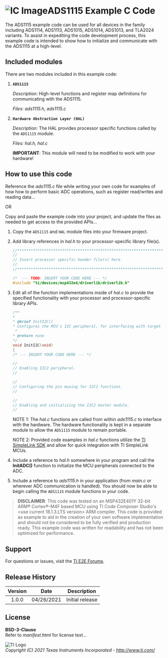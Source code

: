 ![IC Image](http://www.ti.com/graphics/folders/partimages/ADS1115.jpg)ADS1115 Example C Code
=====================

The ADS1115 example code can be used for all devices in the family including ADS1114, ADS1113, ADS1015, ADS1014, ADS1013, and TLA2024 variants.  To assist in expediting the code development process, this example code is intended to show how to initialize and communicate with the ADS1115 at a high-level.

Included modules
----------------

There are two modules included in this example code:

1.  **`ADS1115`**

	*Description:* High-level functions and register map definitions for communicating with the ADS1115.
	
	*Files: ads1115.h, ads1115.c*

2.  **`Hardware Abstraction Layer (HAL)`**

	*Description:* The HAL provides processor specific functions called by the `ADS1115` module.
	
	*Files: hal.h, hal.c*
	
	**IMPORTANT**: This module will need to be modified to work with your hardware!


How to use this code
--------------------

Reference the *ads1115.c* file while writing your own code for examples of how how to perform basic ADC operations, such as register read/writes and reading data...

OR

Copy and paste the example code into your project, and update the files as needed to get access to the provided APIs...

 1. Copy the `ADS1115` and `HAL` module files into your firmware project.
 2. Add library references in *hal.h* to your processor-specific library file(s).
	```c
	//****************************************************************************
	//
	// Insert processor specific header file(s) here
	//
	//****************************************************************************"
	
	/*  --- TODO: INSERT YOUR CODE HERE --- */
	#include "ti/devices/msp432e4/driverlib/driverlib.h"
	
	```

 3. Edit all of the function implementations inside of *hal.c* to provide the specified functionality with your processor and processor-specific library APIs. 
	```c
    /**
    *
    * @brief InitI2C()
    * Configures the MCU's I2C peripheral, for interfacing with target devices.
     *
    * @return none
    */
    void InitI2C(void)
    {
    /* --- INSERT YOUR CODE HERE --- */

    //
    // Enabling I2C2 peripheral.
    //

    //
    // Configuring the pin muxing for I2C2 functions.
    //

    //
    // Enabling and initializing the I2C2 master module.
    //

	```
	NOTE 1: The *hal.c* functions are called from within *ads1115.c* to interface with the hardware. The hardware functionality is kept in a separate module to allow the `ADS1115` module to remain portable.
	
	NOTE 2: Provided code examples in *hal.c* functions utilize the [TI SimpleLink SDK](http://www.ti.com/wireless-connectivity/simplelink-solutions/overview/software.html) and allow for quick integration with TI SimpleLink MCUs.
	
 4. Include a reference to *hal.h* somewhere in your program and call the **InitADC()** function to initialize the MCU peripherals connected to the ADC.

 5. Include a reference to *ads1115.h* in your application (from *main.c* or wherever ADC communication is handled). You should now be able to begin calling the `ADS1115` module functions in your code.

> **DISCLAIMER**: This code was tested on an MSP432E401Y 32-bit ARM® Cortex®-M4F based MCU using TI Code Composer Studio's <use current 18.1.3.LTS version> ARM compiler. This code is provided as example to aid in the creation of your own software implementation and should not be considered to be fully verified and production ready. This example code was written for readability and has not been optimized for performance.

Support
-------

For questions or issues, visit the [TI E2E Forums](https://e2e.ti.com/).



Release History
---------------
| Version     | Date        | Description            |
|:-----------:| ----------- | ---------------------- |
| 1.0.0       | 04/26/2021  | Initial release        |

License
-------

**BSD-3-Clause**  
Refer to *manifest.html* for license text...

![TI Logo](http://www.ti.com/assets/images/ic-logo.png)  
*Copyright (C) 2021 Texas Instruments Incorporated - http://www.ti.com/*
